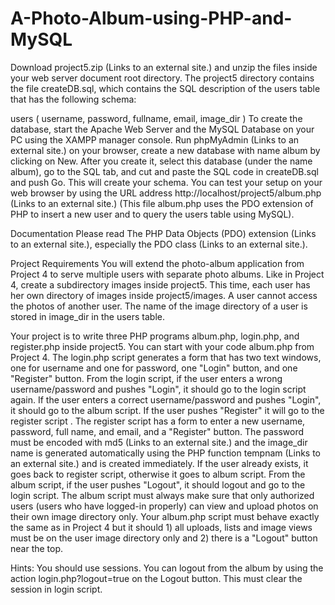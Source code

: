 # A-Photo-Album-using-PHP-and-MySQL


Download project5.zip (Links to an external site.) and unzip the files inside your web server document root directory. The project5 directory contains the file createDB.sql, which contains the SQL description of the users table that has the following schema:

users ( username, password, fullname, email, image_dir )
To create the database, start the Apache Web Server and the MySQL Database on your PC using the XAMPP manager console. Run phpMyAdmin (Links to an external site.) on your browser, create a new database with name album by clicking on New. After you create it, select this database (under the name album), go to the SQL tab, and cut and paste the SQL code in createDB.sql and push Go. This will create your schema. You can test your setup on your web browser by using the URL address http://localhost/project5/album.php (Links to an external site.) (This file album.php uses the PDO extension of PHP to insert a new user and to query the users table using MySQL).

Documentation
Please read The PHP Data Objects (PDO) extension (Links to an external site.), especially the PDO class (Links to an external site.).

Project Requirements
You will extend the photo-album application from Project 4 to serve multiple users with separate photo albums. Like in Project 4, create a subdirectory images inside project5. This time, each user has her own directory of images inside project5/images. A user cannot access the photos of another user. The name of the image directory of a user is stored in image_dir in the users table.

Your project is to write three PHP programs album.php, login.php, and register.php inside project5. You can start with your code album.php from Project 4. The login.php script generates a form that has two text windows, one for username and one for password, one "Login" button, and one "Register" button. From the login script, if the user enters a wrong username/password and pushes "Login", it should go to the login script again. If the user enters a correct username/password and pushes "Login", it should go to the album script. If the user pushes "Register" it will go to the register script .  The register script has a form to enter a new username, password, full name, and email,  and a "Register" button. The password must be encoded with md5 (Links to an external site.) and the image_dir name is generated automatically using the PHP function tempnam (Links to an external site.) and is created immediately. If the user already exists, it goes back to register script, otherwise it goes to album script. From the album script, if the user pushes "Logout", it should logout and go to the login script. The album script must always make sure that only authorized users (users who have logged-in properly) can view and upload photos on their own image directory only. Your album.php script must behave exactly the same as in Project 4 but it should 1) all uploads, lists and image views must be on the user image directory only and 2) there is a "Logout" button near the top.

Hints: You should use sessions. You can logout from the album by using the action login.php?logout=true on the Logout button. This must clear the session in login script.
